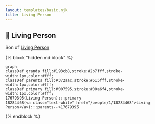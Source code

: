```yaml
---
layout: templates/basic.njk
title: Living Person
---
```

## 🔵 Living Person

Son of [Living Person](/people/1/18284468)

{% block "hidden md:block" %}
```mermaid
graph
classDef grands fill:#193cb8,stroke:#2b7fff,stroke-width:1px,color:#fff;
classDef parents fill:#372aac,stroke:#615fff,stroke-width:1px,color:#fff;
classDef primary fill:#007595,stroke:#00a6f4,stroke-width:1px,color:#fff;
17679395(Living Person):::primary
18284468(<a class="text-white" href="/people/1/18284468">Living Person</a>):::parents-->17679395
```
{% endblock %}
